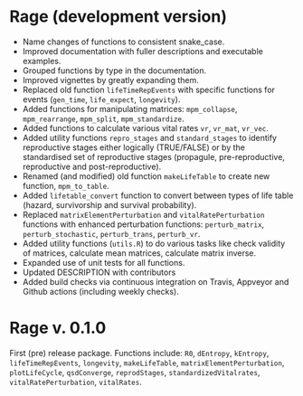 # Rage (development version)

* Name changes of functions to consistent snake_case.
* Improved documentation with fuller descriptions and executable examples.
* Grouped functions by type in the documentation.
* Improved vignettes by greatly expanding them.
* Replaced old function `lifeTimeRepEvents` with specific functions for events (`gen_time`, `life_expect`, `longevity`).
* Added functions for manipulating matrices: `mpm_collapse`, `mpm_rearrange`, `mpm_split`, `mpm_standardize`. 
* Added functions to calculate various vital rates `vr`, `vr_mat`, `vr_vec`.
* Added utility functions `repro_stages` and `standard_stages` to identify reproductive stages either logically (TRUE/FALSE) or by the standardised set of reproductive stages (propagule, pre-reproductive, reproductive and post-reproductive).
* Renamed (and modified) old function `makeLifeTable` to create new function, `mpm_to_table`. 
* Added `lifetable_convert` function to convert between types of life table (hazard, survivorship and survival probability).
* Replaced `matrixElementPerturbation` and `vitalRatePerturbation` functions with enhanced perturbation functions: `perturb_matrix`, `perturb_stochastic`, `perturb_trans`, `perturb_vr`.
* Added utility functions (`utils.R`) to do various tasks like check validity of matrices, calculate mean matrices, calculate matrix inverse.
* Expanded use of unit tests for all functions.
* Updated DESCRIPTION with contributors
* Added build checks via continuous integration on Travis, Appveyor and Github actions (including weekly checks).


# Rage v. 0.1.0

First (pre) release package. Functions include: `R0`, `dEntropy`, `kEntropy`, `lifeTimeRepEvents`, `longevity`, `makeLifeTable`, `matrixElementPerturbation`, `plotLifeCycle`, `qsdConverge`, `reprodStages`, `standardizedVitalrates`, `vitalRatePerturbation`, `vitalRates`.


